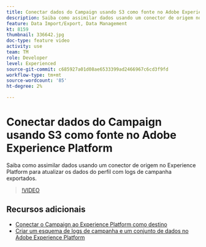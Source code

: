 ```yaml
---
title: Conectar dados do Campaign usando S3 como fonte no Adobe Experience Platform
description: Saiba como assimilar dados usando um conector de origem no Experience Platform para atualizar os dados do perfil com logs de campanha exportados.
feature: Data Import/Export, Data Management
kt: 8159
thumbnail: 336642.jpg
doc-type: feature video
activity: use
team: TM
role: Developer
level: Experienced
source-git-commit: c685927a01d08ae6533399ad2466967c6cd3f9fd
workflow-type: tm+mt
source-wordcount: '85'
ht-degree: 2%

---
```



# Conectar dados do Campaign usando S3 como fonte no Adobe Experience Platform

Saiba como assimilar dados usando um conector de origem no Experience Platform para atualizar os dados do perfil com logs de campanha exportados.

>[!VIDEO](https://video.tv.adobe.com/v/336642?quality=12)

## Recursos adicionais

* [Conectar o Campaign ao Experience Platform como destino](/help/tutorial-integrate-with-experience-platform/connect-campaign-to-experience-platform-as-destination.md)
* [Criar um esquema de logs de campanha e um conjunto de dados no Adobe Experience Platform](/help/tutorial-integrate-with-experience-platform/create-a-campaign-logs-schema-and-dataset-in-experience-platform.md)

